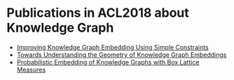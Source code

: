 # Publications in ACL2018 about Knowledge Graph
* [Improving Knowledge Graph Embedding Using Simple Constraints](https://github.com/wds-seu/Knowledge-Graph-Publications/blob/master/conference_publication/acl2018/dww_acl2018/README.md)
* [Towards Understanding the Geometry of Knowledge Graph Embeddings](https://github.com/wds-seu/Knowledge-Graph-Publications/blob/master/conference_publication/acl2018/cst_acl2018/README.md)
* [Probabilistic Embedding of Knowledge Graphs with Box Lattice Measures](https://github.com/wds-seu/Knowledge-Graph-Publications/blob/master/conference_publication/acl2018/vlm_acl2018/README.md)
